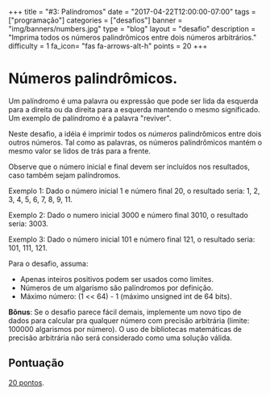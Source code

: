 +++
title = "#3: Palíndromos"
date = "2017-04-22T12:00:00-07:00"
tags = ["programação"]
categories = ["desafios"]
banner = "img/banners/numbers.jpg"
type = "blog"
layout = "desafio"
description = "Imprima todos os números palindrômicos entre dois números arbitrários."
difficulty = 1
fa_icon= "fas fa-arrows-alt-h"
points = 20
+++

# Números palindrômicos.

Um palíndromo é uma palavra ou expressão que pode ser lida da esquerda para a
direita ou da direita para a esquerda mantendo o mesmo significado. Um exemplo
de palíndromo é a palavra "reviver".

Neste desafio, a idéia é imprimir todos os *números* palindrômicos entre dois
outros números. Tal como as palavras, os números palindrômicos mantém o mesmo
valor se lidos de trás para a frente.

Observe que o número inicial e final devem ser incluídos nos resultados, caso também sejam palíndromos.

Exemplo 1:
Dado o número inicial 1 e número final 20, o resultado seria: 1, 2, 3, 4, 5, 6,
7, 8, 9, 11.

Exemplo 2:
Dado o numero inicial 3000 e número final 3010, o resultado seria: 3003.

Exemplo 3:
Dado o número inicial 101 e número final 121, o resultado seria: 101, 111, 121.

Para o desafio, assuma:

* Apenas inteiros positivos podem ser usados como limites.
* Números de um algarismo são palíndromos por definição.
* Máximo número: (1 << 64) - 1 (máximo unsigned int de 64 bits).

**Bônus**: Se o desafio parece fácil demais, implemente um novo tipo de dados
para calcular pra qualquer número com precisão arbitrária (limite: 100000
algarismos por número). O uso de bibliotecas matemáticas de precisão arbitrária
não será considerado como uma solução válida.

## Pontuação

[20 pontos](https://osprogramadores.com/scores).
